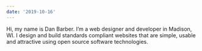 ```yaml
---
date: '2019-10-16'
---
```


Hi, my name is Dan Barber. I’m a web designer and developer in Madison, WI.
I design and build standards compliant websites that are simple, usable and
attractive using open source software technologies.
